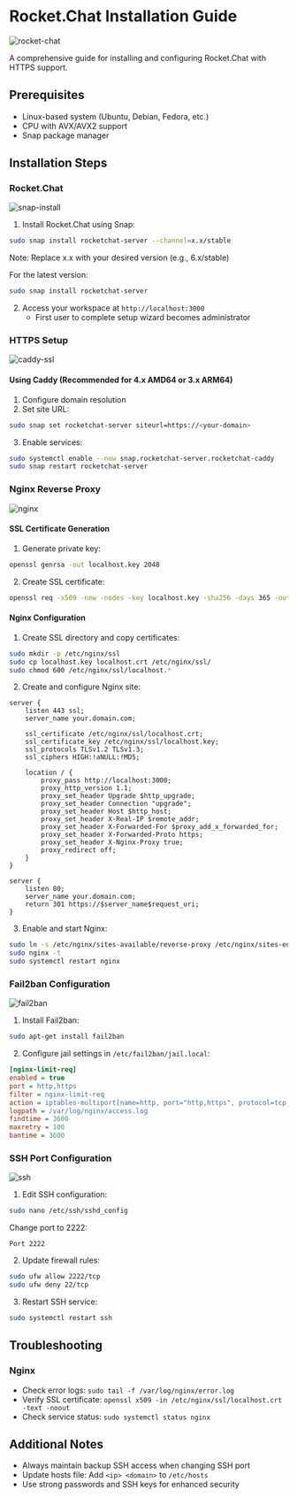 # Rocket.Chat Installation Guide

<img src="/api/placeholder/800/400" alt="rocket-chat" />

A comprehensive guide for installing and configuring Rocket.Chat with HTTPS support.

## Prerequisites

- Linux-based system (Ubuntu, Debian, Fedora, etc.)
- CPU with AVX/AVX2 support
- Snap package manager

## Installation Steps

### Rocket.Chat

<img src="/api/placeholder/800/400" alt="snap-install" />

1. Install Rocket.Chat using Snap:
```bash
sudo snap install rocketchat-server --channel=x.x/stable
```
Note: Replace x.x with your desired version (e.g., 6.x/stable)

For the latest version:
```bash
sudo snap install rocketchat-server
```

2. Access your workspace at `http://localhost:3000`
   - First user to complete setup wizard becomes administrator

### HTTPS Setup

<img src="/api/placeholder/800/400" alt="caddy-ssl" />

#### Using Caddy (Recommended for 4.x AMD64 or 3.x ARM64)

1. Configure domain resolution
2. Set site URL:
```bash
sudo snap set rocketchat-server siteurl=https://<your-domain>
```
3. Enable services:
```bash
sudo systemctl enable --now snap.rocketchat-server.rocketchat-caddy
sudo snap restart rocketchat-server
```

### Nginx Reverse Proxy

<img src="/api/placeholder/800/400" alt="nginx" />

#### SSL Certificate Generation
1. Generate private key:
```bash
openssl genrsa -out localhost.key 2048
```

2. Create SSL certificate:
```bash
openssl req -x509 -new -nodes -key localhost.key -sha256 -days 365 -out localhost.crt
```

#### Nginx Configuration

1. Create SSL directory and copy certificates:
```bash
sudo mkdir -p /etc/nginx/ssl
sudo cp localhost.key localhost.crt /etc/nginx/ssl/
sudo chmod 600 /etc/nginx/ssl/localhost.*
```

2. Create and configure Nginx site:
```nginx
server {
    listen 443 ssl;
    server_name your.domain.com;

    ssl_certificate /etc/nginx/ssl/localhost.crt;
    ssl_certificate_key /etc/nginx/ssl/localhost.key;
    ssl_protocols TLSv1.2 TLSv1.3;
    ssl_ciphers HIGH:!aNULL:!MD5;

    location / {
        proxy_pass http://localhost:3000;
        proxy_http_version 1.1;
        proxy_set_header Upgrade $http_upgrade;
        proxy_set_header Connection "upgrade";
        proxy_set_header Host $http_host;
        proxy_set_header X-Real-IP $remote_addr;
        proxy_set_header X-Forwarded-For $proxy_add_x_forwarded_for;
        proxy_set_header X-Forwarded-Proto https;
        proxy_set_header X-Nginx-Proxy true;
        proxy_redirect off;
    }
}

server {
    listen 80;
    server_name your.domain.com;
    return 301 https://$server_name$request_uri;
}
```

3. Enable and start Nginx:
```bash
sudo ln -s /etc/nginx/sites-available/reverse-proxy /etc/nginx/sites-enabled/
sudo nginx -t
sudo systemctl restart nginx
```

### Fail2ban Configuration

<img src="/api/placeholder/800/400" alt="fail2ban" />

1. Install Fail2ban:
```bash
sudo apt-get install fail2ban
```

2. Configure jail settings in `/etc/fail2ban/jail.local`:
```ini
[nginx-limit-req]
enabled = true
port = http,https
filter = nginx-limit-req
action = iptables-multiport[name=http, port="http,https", protocol=tcp, http-status=429]
logpath = /var/log/nginx/access.log
findtime = 3600
maxretry = 100
bantime = 3600
```

### SSH Port Configuration

<img src="/api/placeholder/800/400" alt="ssh" />

1. Edit SSH configuration:
```bash
sudo nano /etc/ssh/sshd_config
```
Change port to 2222:
```plaintext
Port 2222
```

2. Update firewall rules:
```bash
sudo ufw allow 2222/tcp
sudo ufw deny 22/tcp
```

3. Restart SSH service:
```bash
sudo systemctl restart ssh
```

## Troubleshooting

### Nginx
- Check error logs: `sudo tail -f /var/log/nginx/error.log`
- Verify SSL certificate: `openssl x509 -in /etc/nginx/ssl/localhost.crt -text -noout`
- Check service status: `sudo systemctl status nginx`

## Additional Notes
- Always maintain backup SSH access when changing SSH port
- Update hosts file: Add `<ip> <domain>` to `/etc/hosts`
- Use strong passwords and SSH keys for enhanced security
